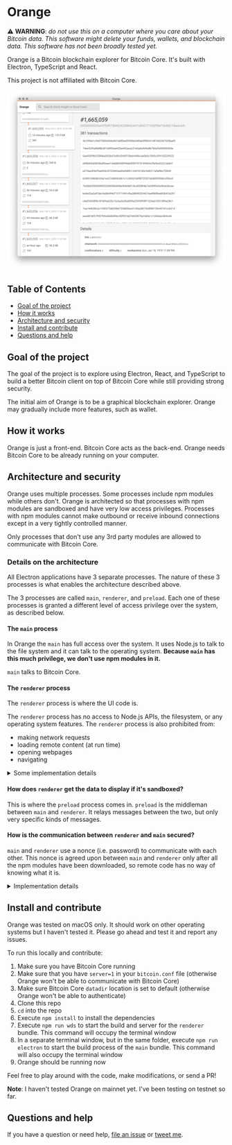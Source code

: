 # Orange

⚠️ **WARNING**: _do not use this on a computer where you care about your Bitcoin data. This software might delete your funds, wallets, and blockchain data. This software has not been broadly tested yet._

Orange is a Bitcoin blockchain explorer for Bitcoin Core. It's built with Electron, TypeScript and React.

This project is not affiliated with Bitcoin Core.

![Orange](./docs/orange.png)

## Table of Contents

- [Goal of the project](#goal-of-the-project)
- [How it works](#how-it-works)
- [Architecture and security](#architecture-and-security)
- [Install and contribute](#install-and-contribute)
- [Questions and help](#questions-and-help)

## Goal of the project

The goal of the project is to explore using Electron, React, and TypeScript to build a better Bitcoin client on top of Bitcoin Core while still providing strong security.

The initial aim of Orange is to be a graphical blockchain explorer. Orange may gradually include more features, such as wallet.

## How it works

Orange is just a front-end. Bitcoin Core acts as the back-end. Orange needs Bitcoin Core to be already running on your computer.

## Architecture and security

Orange uses multiple processes. Some processes include npm modules while others don't. Orange is architected so that processes with npm modules are sandboxed and have very low access privileges. Processes with npm modules cannot make outbound or receive inbound connections except in a very tightly controlled manner.

Only processes that don't use any 3rd party modules are allowed to communicate with Bitcoin Core.

### Details on the architecture

All Electron applications have 3 separate processes. The nature of these 3 processes is what enables the architecture described above.

The 3 processes are called `main`, `renderer`, and `preload`. Each one of these processes is granted a different level of access privilege over the system, as described below.

#### The `main` process

In Orange the `main` has full access over the system. It uses Node.js to talk to the file system and it can talk to the operating system. **Because `main` has this much privilege, we don't use npm modules in it.**

`main` talks to Bitcoin Core.

#### The `renderer` process

The `renderer` process is where the UI code is.

The `renderer` process has no access to Node.js APIs, the filesystem, or any operating system features. The `renderer` process is also prohibited from:

- making network requests
- loading remote content (at run time)
- opening webpages
- navigating

<details><summary>Some implementation details</summary>

We implement the [security recommendations](https://electronjs.org/docs/tutorial/security?q=j#checklist-security-recommendations) provided by Electron. Many of these recommendations are particular to loading "remote content", that is content over the network. In Orange we disable networking completely, but we consider npm modules in the `renderer` process to be equivalent to "remote content" so we follow these recommendations as strictly as possible:

- Node integration is disabled
- Content isolation is enabled
- Web security is enabled
- A strict content security policy is provided
- Running insecure content is disabled
- No experimental Chromium or Blink features are used
- WebView creation is disabled
- Navigation is disabled
- The remote module is disabled

</details>

#### How does `renderer` get the data to display if it's sandboxed?

This is where the `preload` process comes in. `preload` is the middleman between `main` and `renderer`. It relays messages between the two, but only very specific kinds of messages.

#### How is the communication between `renderer` and `main` secured?

`main` and `renderer` use a nonce (i.e. password) to communicate with each other. This nonce is agreed upon between `main` and `renderer` only after all the npm modules have been downloaded, so remote code has no way of knowing what it is.

<details><summary>Implementation details</summary>

After the npm modules have been downloaded but before the Orange distributable is created, the string `__NONCE__` in the code will be replaced with a base64 encoded random bytes. Care has to be taken to make sure this nonce is only known to the local Orange code, not to the npm modules.

</details>

## Install and contribute

Orange was tested on macOS only. It should work on other operating systems but I haven't tested it. Please go ahead and test it and report any issues.

To run this locally and contribute:

1. Make sure you have Bitcoin Core running
1. Make sure that you have `server=1` in your `bitcoin.conf` file (otherwise Orange won't be able to communicate with Bitcoin Core)
1. Make sure Bitcoin Core `datadir` location is set to default (otherwise Orange won't be able to authenticate)
1. Clone this repo
1. `cd` into the repo
1. Execute `npm install` to install the dependencies
1. Execute `npm run wds` to start the build and server for the `renderer` bundle. This command will occupy the terminal window
1. In a separate terminal window, but in the same folder, execute `npm run electron` to start the build process of the `main` bundle. This command will also occupy the terminal window
1. Orange should be running now

Feel free to play around with the code, make modifications, or send a PR!

**Note**: I haven't tested Orange on mainnet yet. I've been testing on testnet so far.

## Questions and help

If you have a question or need help, [file an issue](https://github.com/orange-org/orange/issues/new) or [tweet me](https://twitter.com/msafi).
